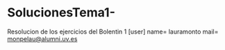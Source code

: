 # SolucionesTema1-
Resolucion de los ejercicios del Bolentin 1
[user]
name= lauramonto
mail= monpelau@alumni.uv.es
